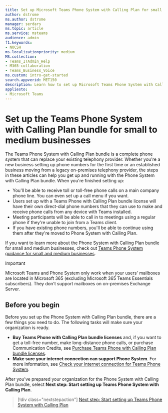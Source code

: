 ```yaml
---
title: Set up Microsoft Teams Phone System with Calling Plan for small to medium businesses
author: dstrome 
ms.author: dstrome
manager: serdars
ms.topic: article
ms.service: msteams
audience: admin
f1.keywords:
- NOCSH
ms.localizationpriority: medium
MS.collection: 
- Teams_ITAdmin_Help
- M365-collaboration
- Teams_Business_Voice
ms.custom: intro-get-started
search.appverid: MET150
description: Learn how to set up Microsoft Teams Phone System with Calling Plan in your small to medium business or organization.
appliesto: 
- Microsoft Teams
---
```


# Set up the Teams Phone System with Calling Plan bundle for small to medium businesses

The Teams Phone System with Calling Plan bundle is a complete phone system that can replace your existing telephony provider. Whether you're a new business setting up phone numbers for the first time or an established business moving from a legacy on-premises telephony provider, the steps in these articles can help you get up and running with the Phone System with Calling Plan bundle. When you're finished setting up:

* You'll be able to receive toll or toll-free phone calls on a main company phone line. You can even set up a call menu if you want.
* Users set up with a Teams Phone with Calling Plan bundle license will have their own direct-dial phone numbers that they can use to make and receive phone calls from any device with Teams installed.
* Meeting participants will be able to call in to meetings using a regular phone if they're unable to join from a Teams client.
* If you have existing phone numbers, you'll be able to continue using them after they're moved to Phone System with Calling Plan.

If you want to learn more about the Phone System with Calling Plan bundle for small and medium businesses, check out [Teams Phone System guidance for small and medium businesses](whats-business-voice.md).

> [!IMPORTANT]
> Microsoft Teams and Phone System only work when your users' mailboxes are located in Microsoft 365 (excluding Microsoft 365 Teams Essentials subscribers). They don't support mailboxes on on-premises Exchange Server.

## Before you begin

Before you set up the Phone System with Calling Plan bundle, there are a few things you need to do. The following tasks will make sure your organization is ready.

* **Buy Teams Phone with Calling Plan bundle licenses** and, if you want to get a toll-free number, make long-distance phone calls, or purchase Communication Credits, see [Purchase Teams Phone with Calling Plan bundle licenses](whats-business-voice.md#purchase-teams-phone-with-calling-plan-bundle-licenses).
* **Make sure your internet connection can support Phone System**. For more information, see [Check your internet connection for Teams Phone System](get-ready-internet.md).

After you've prepared your organization for the Phone System with Calling Plan bundle, select **Next step: Start setting up Teams Phone System with Calling Plan**.

> [!div class="nextstepaction"]
> [Next step: Start setting up Teams Phone System with Calling Plan](set-up-emergency-locations.md)
